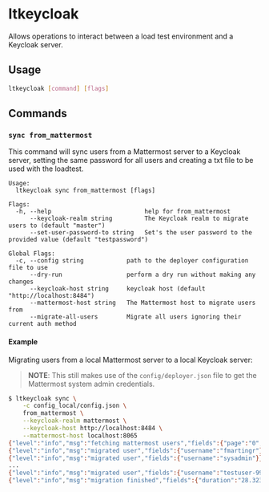 # ltkeycloak

Allows operations to interact between a load test environment and a Keycloak server.

## Usage

```bash
ltkeycloak [command] [flags]
```

## Commands

### `sync from_mattermost`

This command will sync users from a Mattermost server to a Keycloak server, setting the same password for all users and creating a txt file to be used with the loadtest.

```
Usage:
  ltkeycloak sync from_mattermost [flags]

Flags:
  -h, --help                          help for from_mattermost
      --keycloak-realm string         The Keycloak realm to migrate users to (default "master")
      --set-user-password-to string   Set's the user password to the provided value (default "testpassword")

Global Flags:
  -c, --config string            path to the deployer configuration file to use
      --dry-run                  perform a dry run without making any changes
      --keycloak-host string     keycloak host (default "http://localhost:8484")
      --mattermost-host string   The Mattermost host to migrate users from
      --migrate-all-users        Migrate all users ignoring their current auth method
```

#### Example

Migrating users from a local Mattermost server to a local Keycloak server:

> **NOTE**: This still makes use of the `config/deployer.json` file to get the Mattermost system admin credentials.

```bash
$ ltkeycloak sync \
    -c config_local/config.json \
    from_mattermost \
    --keycloak-realm mattermost \
    --keycloak-host http://localhost:8484 \
    --mattermost-host localhost:8065
{"level":"info","msg":"fetching mattermost users","fields":{"page":"0","per_page":"100"}}
{"level":"info","msg":"migrated user","fields":{"username":"fmartingr"}}
{"level":"info","msg":"migrated user","fields":{"username":"sysadmin"}}
...
{"level":"info","msg":"migrated user","fields":{"username":"testuser-999"}}
{"level":"info","msg":"migration finished","fields":{"duration":"28.323263334s"}}
```

